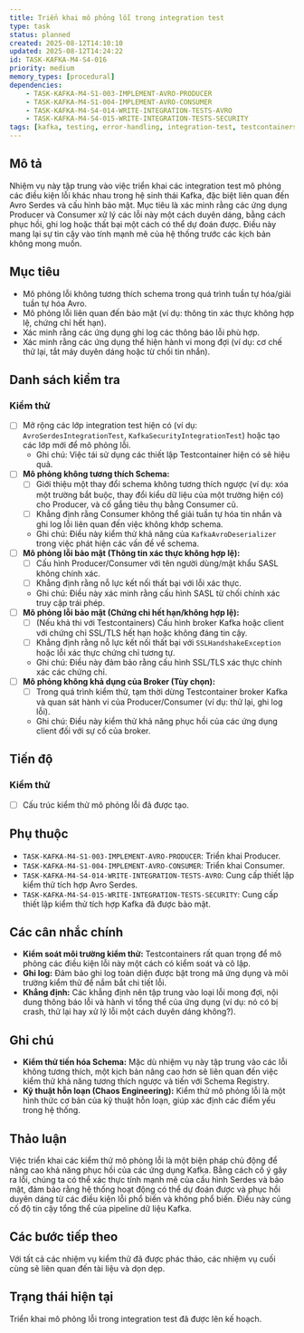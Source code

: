 ```yaml
---
title: Triển khai mô phỏng lỗi trong integration test
type: task
status: planned
created: 2025-08-12T14:10:10
updated: 2025-08-12T14:24:22
id: TASK-KAFKA-M4-S4-016
priority: medium
memory_types: [procedural]
dependencies:
    - TASK-KAFKA-M4-S1-003-IMPLEMENT-AVRO-PRODUCER
    - TASK-KAFKA-M4-S1-004-IMPLEMENT-AVRO-CONSUMER
    - TASK-KAFKA-M4-S4-014-WRITE-INTEGRATION-TESTS-AVRO
    - TASK-KAFKA-M4-S4-015-WRITE-INTEGRATION-TESTS-SECURITY
tags: [kafka, testing, error-handling, integration-test, testcontainers]
---
```


## Mô tả

Nhiệm vụ này tập trung vào việc triển khai các integration test mô phỏng các điều kiện lỗi khác nhau trong hệ sinh thái Kafka, đặc biệt liên quan đến Avro Serdes và cấu hình bảo mật. Mục tiêu là xác minh rằng các ứng dụng Producer và Consumer xử lý các lỗi này một cách duyên dáng, bằng cách phục hồi, ghi log hoặc thất bại một cách có thể dự đoán được. Điều này mang lại sự tin cậy vào tính mạnh mẽ của hệ thống trước các kịch bản không mong muốn.

## Mục tiêu

*   Mô phỏng lỗi không tương thích schema trong quá trình tuần tự hóa/giải tuần tự hóa Avro.
*   Mô phỏng lỗi liên quan đến bảo mật (ví dụ: thông tin xác thực không hợp lệ, chứng chỉ hết hạn).
*   Xác minh rằng các ứng dụng ghi log các thông báo lỗi phù hợp.
*   Xác minh rằng các ứng dụng thể hiện hành vi mong đợi (ví dụ: cơ chế thử lại, tắt máy duyên dáng hoặc từ chối tin nhắn).

## Danh sách kiểm tra

### Kiểm thử

- [ ] Mở rộng các lớp integration test hiện có (ví dụ: `AvroSerdesIntegrationTest`, `KafkaSecurityIntegrationTest`) hoặc tạo các lớp mới để mô phỏng lỗi.
    - Ghi chú: Việc tái sử dụng các thiết lập Testcontainer hiện có sẽ hiệu quả.
- [ ] **Mô phỏng không tương thích Schema:**
    - [ ] Giới thiệu một thay đổi schema không tương thích ngược (ví dụ: xóa một trường bắt buộc, thay đổi kiểu dữ liệu của một trường hiện có) cho Producer, và cố gắng tiêu thụ bằng Consumer cũ.
    - [ ] Khẳng định rằng Consumer không thể giải tuần tự hóa tin nhắn và ghi log lỗi liên quan đến việc không khớp schema.
    - Ghi chú: Điều này kiểm thử khả năng của `KafkaAvroDeserializer` trong việc phát hiện các vấn đề về schema.
- [ ] **Mô phỏng lỗi bảo mật (Thông tin xác thực không hợp lệ):**
    - [ ] Cấu hình Producer/Consumer với tên người dùng/mật khẩu SASL không chính xác.
    - [ ] Khẳng định rằng nỗ lực kết nối thất bại với lỗi xác thực.
    - Ghi chú: Điều này xác minh rằng cấu hình SASL từ chối chính xác truy cập trái phép.
- [ ] **Mô phỏng lỗi bảo mật (Chứng chỉ hết hạn/không hợp lệ):**
    - [ ] (Nếu khả thi với Testcontainers) Cấu hình broker Kafka hoặc client với chứng chỉ SSL/TLS hết hạn hoặc không đáng tin cậy.
    - [ ] Khẳng định rằng nỗ lực kết nối thất bại với `SSLHandshakeException` hoặc lỗi xác thực chứng chỉ tương tự.
    - Ghi chú: Điều này đảm bảo rằng cấu hình SSL/TLS xác thực chính xác các chứng chỉ.
- [ ] **Mô phỏng không khả dụng của Broker (Tùy chọn):**
    - [ ] Trong quá trình kiểm thử, tạm thời dừng Testcontainer broker Kafka và quan sát hành vi của Producer/Consumer (ví dụ: thử lại, ghi log lỗi).
    - Ghi chú: Điều này kiểm thử khả năng phục hồi của các ứng dụng client đối với sự cố của broker.

## Tiến độ

### Kiểm thử

- [ ] Cấu trúc kiểm thử mô phỏng lỗi đã được tạo.

## Phụ thuộc

*   `TASK-KAFKA-M4-S1-003-IMPLEMENT-AVRO-PRODUCER`: Triển khai Producer.
*   `TASK-KAFKA-M4-S1-004-IMPLEMENT-AVRO-CONSUMER`: Triển khai Consumer.
*   `TASK-KAFKA-M4-S4-014-WRITE-INTEGRATION-TESTS-AVRO`: Cung cấp thiết lập kiểm thử tích hợp Avro Serdes.
*   `TASK-KAFKA-M4-S4-015-WRITE-INTEGRATION-TESTS-SECURITY`: Cung cấp thiết lập kiểm thử tích hợp Kafka đã được bảo mật.

## Các cân nhắc chính

*   **Kiểm soát môi trường kiểm thử:** Testcontainers rất quan trọng để mô phỏng các điều kiện lỗi này một cách có kiểm soát và cô lập.
*   **Ghi log:** Đảm bảo ghi log toàn diện được bật trong mã ứng dụng và môi trường kiểm thử để nắm bắt chi tiết lỗi.
*   **Khẳng định:** Các khẳng định nên tập trung vào loại lỗi mong đợi, nội dung thông báo lỗi và hành vi tổng thể của ứng dụng (ví dụ: nó có bị crash, thử lại hay xử lý lỗi một cách duyên dáng không?).

## Ghi chú

*   **Kiểm thử tiến hóa Schema:** Mặc dù nhiệm vụ này tập trung vào các lỗi không tương thích, một kịch bản nâng cao hơn sẽ liên quan đến việc kiểm thử khả năng tương thích ngược và tiến với Schema Registry.
*   **Kỹ thuật hỗn loạn (Chaos Engineering):** Kiểm thử mô phỏng lỗi là một hình thức cơ bản của kỹ thuật hỗn loạn, giúp xác định các điểm yếu trong hệ thống.

## Thảo luận

Việc triển khai các kiểm thử mô phỏng lỗi là một biện pháp chủ động để nâng cao khả năng phục hồi của các ứng dụng Kafka. Bằng cách cố ý gây ra lỗi, chúng ta có thể xác thực tính mạnh mẽ của cấu hình Serdes và bảo mật, đảm bảo rằng hệ thống hoạt động có thể dự đoán được và phục hồi duyên dáng từ các điều kiện lỗi phổ biến và không phổ biến. Điều này củng cố độ tin cậy tổng thể của pipeline dữ liệu Kafka.

## Các bước tiếp theo

Với tất cả các nhiệm vụ kiểm thử đã được phác thảo, các nhiệm vụ cuối cùng sẽ liên quan đến tài liệu và dọn dẹp.

## Trạng thái hiện tại

Triển khai mô phỏng lỗi trong integration test đã được lên kế hoạch.